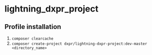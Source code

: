 # lightning_dxpr_project

## Profile installation

1. `composer clearcache`
2. `composer create-project dxpr/lightning-dxpr-project:dev-master <directory_name>`
